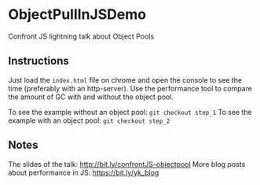 # ObjectPullInJSDemo
Confront JS lightning talk about Object Pools

## Instructions
Just load the `index.html` file on chrome and open the console to see the time (preferably with an http-server).
Use the performance tool to compare the amount of GC with and without the object pool.

To see the example without an object pool: `git checkout step_1`
To see the example with an object pool: `git checkout step_2`

## Notes
The slides of the talk: http://bit.ly/confrontJS-objectpool
More blog posts about performance in JS: https://bit.ly/yk_blog

